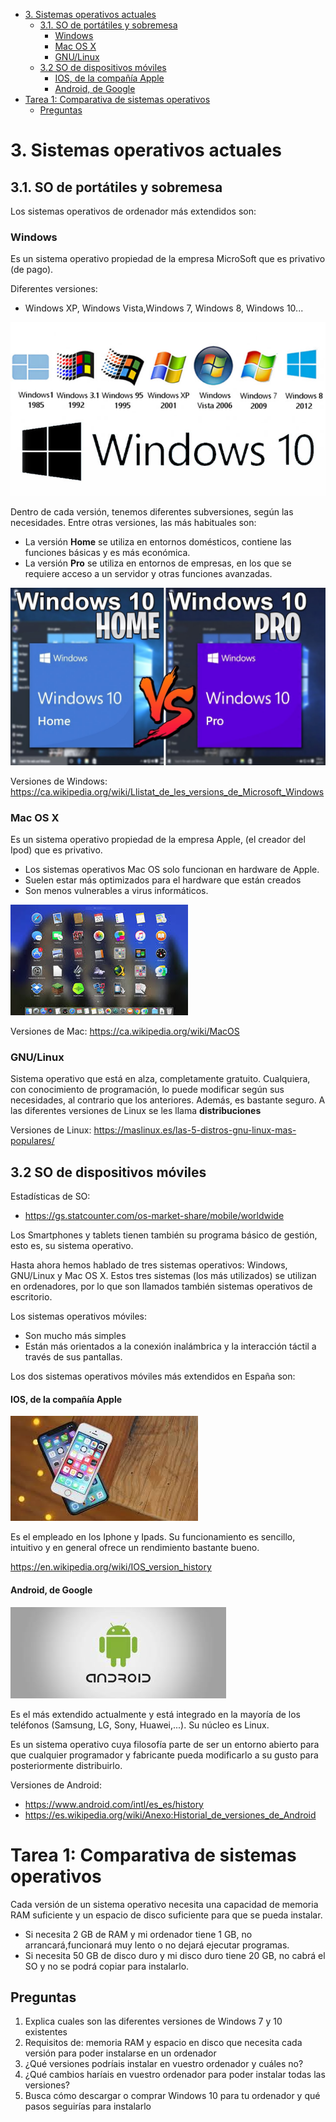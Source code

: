 - [3. Sistemas operativos actuales](#3-sistemas-operativos-actuales)
  - [3.1. SO de portátiles y sobremesa](#31-so-de-port%c3%a1tiles-y-sobremesa)
    - [Windows](#windows)
    - [Mac OS X](#mac-os-x)
    - [GNU/Linux](#gnulinux)
  - [3.2 SO de dispositivos móviles](#32-so-de-dispositivos-m%c3%b3viles)
      - [IOS, de la compañía Apple](#ios-de-la-compa%c3%b1%c3%ada-apple)
      - [Android, de Google](#android-de-google)
- [Tarea 1: Comparativa de sistemas operativos](#tarea-1-comparativa-de-sistemas-operativos)
  - [Preguntas](#preguntas)

# 3. Sistemas operativos actuales

## 3.1. SO de portátiles y sobremesa

Los sistemas operativos de ordenador más extendidos son:

### Windows

Es un sistema operativo propiedad de la empresa MicroSoft que es privativo (de pago).

Diferentes versiones: 

- Windows XP, Windows Vista,Windows 7, Windows 8, Windows 10...  

![](2019-10-24-14-05-33.png)

Dentro de cada versión, tenemos diferentes subversiones, según las necesidades. Entre otras versiones, las más habituales son:

- La versión **Home** se utiliza en entornos domésticos, contiene las funciones básicas y es más económica.
- La versión **Pro** se utiliza en entornos de empresas, en los que se requiere acceso a un servidor y otras funciones avanzadas.

![](2019-10-24-14-06-41.png)

Versiones de Windows: https://ca.wikipedia.org/wiki/Llistat_de_les_versions_de_Microsoft_Windows

### Mac OS X

Es un sistema operativo propiedad de la empresa Apple, (el creador del Ipod) que es privativo. 

- Los sistemas operativos Mac OS solo funcionan en hardware de Apple.
- Suelen estar más optimizados para el hardware que están creados
- Son menos vulnerables a virus informáticos.

![](2019-10-24-14-11-06.png)

Versiones de Mac: https://ca.wikipedia.org/wiki/MacOS

### GNU/Linux

Sistema operativo que está en alza, completamente gratuito. Cualquiera, con conocimiento de programación, lo puede modificar según sus necesidades, al contrario que los anteriores. Además, es bastante seguro. A las diferentes versiones de Linux se les llama **distribuciones**

Versiones de Linux: https://maslinux.es/las-5-distros-gnu-linux-mas-populares/

## 3.2 SO de dispositivos móviles

Estadísticas de SO:

- https://gs.statcounter.com/os-market-share/mobile/worldwide

Los Smartphones y tablets tienen también su programa básico de gestión, esto es, su sistema operativo.

Hasta ahora hemos hablado de tres sistemas operativos: Windows,
GNU/Linux y Mac OS X. Estos tres sistemas (los más utilizados) se utilizan en
ordenadores, por lo que son llamados también sistemas operativos de escritorio.

Los sistemas operativos móviles:

- Son mucho más simples
- Están más orientados a la conexión inalámbrica y la interacción táctil a través de sus pantallas.

Los dos sistemas operativos móviles más extendidos en España son:

#### IOS, de la compañía Apple

![](img/2019-09-16-16-41-00.png)

Es el empleado en los Iphone y Ipads. Su funcionamiento es sencillo, intuitivo y en general ofrece un rendimiento bastante bueno.

https://en.wikipedia.org/wiki/IOS_version_history

#### Android, de Google

![](img/2019-09-16-16-40-33.png)

Es el más extendido actualmente y está integrado en la mayoría de los teléfonos (Samsung, LG, Sony, Huawei,...). Su
núcleo es Linux.

Es un sistema operativo cuya filosofía parte de ser un entorno abierto para que cualquier programador y fabricante pueda modificarlo a su gusto para posteriormente distribuirlo.

Versiones de Android: 

- https://www.android.com/intl/es_es/history
- https://es.wikipedia.org/wiki/Anexo:Historial_de_versiones_de_Android

# Tarea 1: Comparativa de sistemas operativos

Cada versión de un sistema operativo necesita una capacidad de memoria RAM suficiente y un espacio de disco suficiente para que se pueda instalar. 

- Si necesita 2 GB de RAM y mi ordenador tiene 1 GB, no arrancará,funcionará muy lento o no dejará ejecutar programas.
- Si necesita 50 GB de disco duro y mi disco duro tiene 20 GB, no cabrá el SO y no se podrá copiar para instalarlo.

## Preguntas

1) Explica cuales son las diferentes versiones de Windows 7 y 10 existentes
2) Requisitos de: memoria RAM y espacio en disco que necesita cada versión para poder instalarse en un ordenador
3) ¿Qué versiones podríais instalar en vuestro ordenador y cuáles no?
4) ¿Qué cambios haríais en vuestro ordenador para poder instalar todas las versiones?
5) Busca cómo descargar o comprar Windows 10 para tu ordenador y qué pasos seguirías para instalarlo